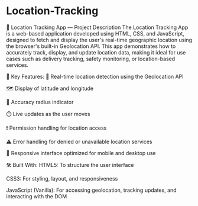 # Location-Tracking

📍 Location Tracking App — Project Description
The Location Tracking App is a web-based application developed using HTML, CSS, and JavaScript, designed to fetch and display the user's real-time geographic location using the browser's built-in Geolocation API. This app demonstrates how to accurately track, display, and update location data, making it ideal for use cases such as delivery tracking, safety monitoring, or location-based services.

🔧 Key Features:
📡 Real-time location detection using the Geolocation API

🗺️ Display of latitude and longitude

🧭 Accuracy radius indicator

⏱️ Live updates as the user moves

❗ Permission handling for location access

⚠️ Error handling for denied or unavailable location services

📱 Responsive interface optimized for mobile and desktop use

🛠 Built With:
HTML5: To structure the user interface

CSS3: For styling, layout, and responsiveness

JavaScript (Vanilla): For accessing geolocation, tracking updates, and interacting with the DOM

